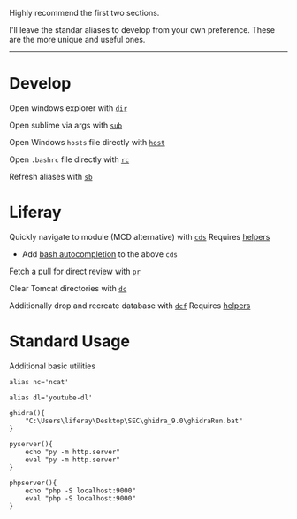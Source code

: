 Highly recommend the first two sections.

I'll leave the standar aliases to develop from your own preference.  These are the more unique and useful ones.


----
# Develop

Open windows explorer with [`dir`](https://github.com/SpencerWoo/liferay-dev-projects/blob/master/tools/bash_alias/.bashrc#L1-L3)

Open sublime via args with [`sub`](https://github.com/SpencerWoo/liferay-dev-projects/blob/master/tools/bash_alias/.bashrc#L5-L7)

Open Windows `hosts` file directly with [`host`](https://github.com/SpencerWoo/liferay-dev-projects/blob/master/tools/bash_alias/.bashrc#L9-L11)

Open `.bashrc` file directly with [`rc`](https://github.com/SpencerWoo/liferay-dev-projects/blob/master/tools/bash_alias/.bashrc#L13-L15)

Refresh aliases with [`sb`](https://github.com/SpencerWoo/liferay-dev-projects/blob/master/tools/bash_alias/.bashrc#L17-L19)


# Liferay
Quickly navigate to module (MCD alternative) with [`cds`](https://github.com/SpencerWoo/liferay-dev-projects/blob/master/tools/bash_alias/.bashrc#L41-L97)
Requires [helpers](https://github.com/SpencerWoo/liferay-dev-projects/blob/master/tools/bash_alias/.bashrc#L21-L39)

   * Add [bash autocompletion](https://github.com/SpencerWoo/liferay-dev-projects/blob/master/tools/bash_alias/.bashrc#L99-L120) to the above `cds`

Fetch a pull for direct review with [`pr`](https://github.com/SpencerWoo/liferay-dev-projects/blob/master/tools/bash_alias/.bashrc#L122-L124)

Clear Tomcat directories with [`dc`](https://github.com/SpencerWoo/liferay-dev-projects/blob/master/tools/bash_alias/.bashrc#L150-L157)

Additionally drop and recreate database with [`dcf`](https://github.com/SpencerWoo/liferay-dev-projects/blob/master/tools/bash_alias/.bashrc#L159-L161)
Requires [helpers](https://github.com/SpencerWoo/liferay-dev-projects/blob/master/tools/bash_alias/.bashrc#L126-L148)

# Standard Usage

Additional basic utilities

```
alias nc='ncat'

alias dl='youtube-dl'

ghidra(){
	"C:\Users\liferay\Desktop\SEC\ghidra_9.0\ghidraRun.bat"
}

pyserver(){
	echo "py -m http.server"
	eval "py -m http.server"
}

phpserver(){
	echo "php -S localhost:9000"
	eval "php -S localhost:9000"
}
```